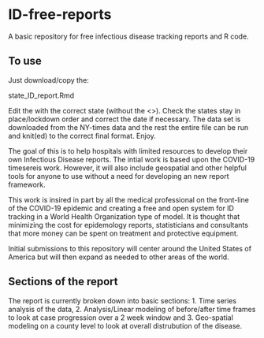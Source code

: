# ID-free-reports
A basic repository for free infectious disease tracking reports and R code.

## To use

Just download/copy the:

state_ID_report.Rmd 

Edit the <INSERT STATE HERE> with the correct state (without the <>).  Check the states stay in place/lockdown order and correct the date if necessary.  The data set is downloaded from the NY-times data and the rest the entire file can be run and knit(ed) to the correct final format.  Enjoy.


The goal of this is to help hospitals with limited resources to develop their own Infectious Disease reports.  The intial work is based upon the COVID-19 timesereis work.  However, it will also include geospatial and other helpful tools for anyone to use without a need for developing an new report framework.  

This work is insired in part by all the medical professional on the front-line of the COVID-19 epidemic and creating a free and open system for ID tracking in a World Health Organization type of model.  It is thought that minimizing the cost for epidemology reports, statisticians and consultants that more money can be spent on treatment and protective equipment.

Initial submissions to this repository will center around the United States of America but will then expand as needed to other areas of the world.


## Sections of the report

The report is currently broken down into basic sections:  1. Time series analysis of the data, 2.  Analysis/Linear modeling of before/after time frames to look at case progression over a 2 week window and 3. Geo-spatial modeling on a county level to look at overall distrubution of the disease.
